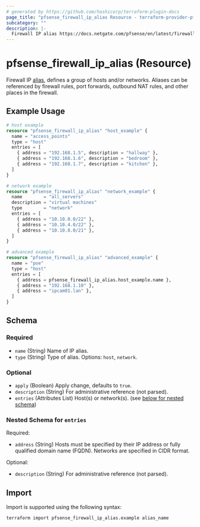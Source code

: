 ```yaml
---
# generated by https://github.com/hashicorp/terraform-plugin-docs
page_title: "pfsense_firewall_ip_alias Resource - terraform-provider-pfsense"
subcategory: ""
description: |-
  Firewall IP alias https://docs.netgate.com/pfsense/en/latest/firewall/aliases.html, defines a group of hosts and/or networks. Aliases can be referenced by firewall rules, port forwards, outbound NAT rules, and other places in the firewall.
---
```


# pfsense_firewall_ip_alias (Resource)

Firewall IP [alias](https://docs.netgate.com/pfsense/en/latest/firewall/aliases.html), defines a group of hosts and/or networks. Aliases can be referenced by firewall rules, port forwards, outbound NAT rules, and other places in the firewall.

## Example Usage

```terraform
# host example
resource "pfsense_firewall_ip_alias" "host_example" {
  name = "access_points"
  type = "host"
  entries = [
    { address = "192.168.1.5", description = "hallway" },
    { address = "192.168.1.6", description = "bedroom" },
    { address = "192.168.1.7", description = "kitchen" },
  ]
}

# network example
resource "pfsense_firewall_ip_alias" "network_example" {
  name        = "all_servers"
  description = "virtual machines"
  type        = "network"
  entries = [
    { address = "10.10.0.0/22" },
    { address = "10.10.4.0/22" },
    { address = "10.10.8.0/21" },
  ]
}

# advanced example
resource "pfsense_firewall_ip_alias" "advanced_example" {
  name = "poe"
  type = "host"
  entries = [
    { address = pfsense_firewall_ip_alias.host_example.name },
    { address = "192.168.1.10" },
    { address = "ipcam01.lan" },
  ]
}
```

<!-- schema generated by tfplugindocs -->
## Schema

### Required

- `name` (String) Name of IP alias.
- `type` (String) Type of alias. Options: `host`, `network`.

### Optional

- `apply` (Boolean) Apply change, defaults to `true`.
- `description` (String) For administrative reference (not parsed).
- `entries` (Attributes List) Host(s) or network(s). (see [below for nested schema](#nestedatt--entries))

<a id="nestedatt--entries"></a>
### Nested Schema for `entries`

Required:

- `address` (String) Hosts must be specified by their IP address or fully qualified domain name (FQDN). Networks are specified in CIDR format.

Optional:

- `description` (String) For administrative reference (not parsed).

## Import

Import is supported using the following syntax:

```shell
terraform import pfsense_firewall_ip_alias.example alias_name
```
